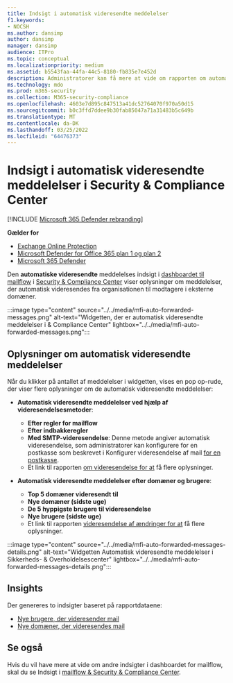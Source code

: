 ```yaml
---
title: Indsigt i automatisk videresendte meddelelser
f1.keywords:
- NOCSH
ms.author: dansimp
author: dansimp
manager: dansimp
audience: ITPro
ms.topic: conceptual
ms.localizationpriority: medium
ms.assetid: b5543faa-44fa-44c5-8180-fb835e7e452d
description: Administratorer kan få mere at vide om rapporten om automatisk videresendte meddelelser i dashboardet for mailflow i & Compliance Center.
ms.technology: mdo
ms.prod: m365-security
ms.collection: M365-security-compliance
ms.openlocfilehash: 4603e7d895c847513a41dc52764070f970a50d15
ms.sourcegitcommit: b0c3ffd7ddee9b30fab85047a71a31483b5c649b
ms.translationtype: MT
ms.contentlocale: da-DK
ms.lasthandoff: 03/25/2022
ms.locfileid: "64476373"
---
```

# <a name="auto-forwarded-messages-insight-in-the-security--compliance-center"></a>Indsigt i automatisk videresendte meddelelser i Security & Compliance Center

[!INCLUDE [Microsoft 365 Defender rebranding](../includes/microsoft-defender-for-office.md)]

**Gælder for**
- [Exchange Online Protection](exchange-online-protection-overview.md)
- [Microsoft Defender for Office 365 plan 1 og plan 2](defender-for-office-365.md)
- [Microsoft 365 Defender](../defender/microsoft-365-defender.md)

Den **automatiske videresendte** meddelelses indsigt i [dashboardet til mailflow](mail-flow-insights-v2.md) i [Security & Compliance Center](https://protection.office.com) viser oplysninger om meddelelser, der automatisk videresendes fra organisationen til modtagere i eksterne domæner.

:::image type="content" source="../../media/mfi-auto-forwarded-messages.png" alt-text="Widgetten, der er automatisk videresendte meddelelser i & Compliance Center" lightbox="../../media/mfi-auto-forwarded-messages.png":::

## <a name="auto-forwarded-messages-details"></a>Oplysninger om automatisk videresendte meddelelser

Når du klikker på antallet af meddelelser i widgetten, vises en pop op-rude, der viser flere oplysninger om de automatisk videresendte meddelelser:

- **Automatisk videresendte meddelelser ved hjælp af videresendelsesmetoder**:

  - **Efter regler for mailflow**
  - **Efter indbakkeregler**
  - **Med SMTP-videresendelse**: Denne metode angiver automatisk videresendelse, som administratorer kan konfigurere for en postkasse som beskrevet i Konfigurer videresendelse af mail [for en postkasse](/Exchange/recipients-in-exchange-online/manage-user-mailboxes/configure-email-forwarding).
  - Et link til rapporten [om videresendelse for at](view-mail-flow-reports.md#forwarding-report) få flere oplysninger.

- **Automatisk videresendte meddelelser efter domæner og brugere**:

  - **Top 5 domæner videresendt til**
  - **Nye domæner (sidste uge)**
  - **De 5 hyppigste brugere til videresendelse**
  - **Nye brugere (sidste uge)**
  - Et link til rapporten [videresendelse af ændringer for at](mfi-new-users-forwarding-email.md#forwarding-modifications-report) få flere oplysninger.

:::image type="content" source="../../media/mfi-auto-forwarded-messages-details.png" alt-text="Widgetten Automatisk videresendte meddelelser i Sikkerheds- & Overholdelsescenter" lightbox="../../media/mfi-auto-forwarded-messages-details.png":::

## <a name="insights"></a>Insights

Der genereres to indsigter baseret på rapportdataene:

- [Nye brugere, der videresender mail](mfi-new-users-forwarding-email.md)
- [Nye domæner, der videresendes mail](mfi-new-domains-being-forwarded-email.md)

## <a name="see-also"></a>Se også

Hvis du vil have mere at vide om andre indsigter i dashboardet for mailflow, skal du se Indsigt i [mailflow & Security & Compliance Center](mail-flow-insights-v2.md).